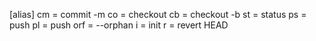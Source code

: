 [alias]
	cm = commit -m 
	co = checkout 
	cb = checkout -b
	st = status
	ps = push
	pl = push
	orf = --orphan
	i = init
	r = revert HEAD
